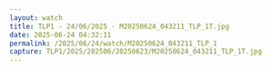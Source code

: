 ```yaml
---
layout: watch
title: TLP1 - 24/06/2025 - M20250624_043211_TLP_1T.jpg
date: 2025-06-24 04:32:11
permalink: /2025/06/24/watch/M20250624_043211_TLP_1
capture: TLP1/2025/202506/20250623/M20250624_043211_TLP_1T.jpg
---
```

